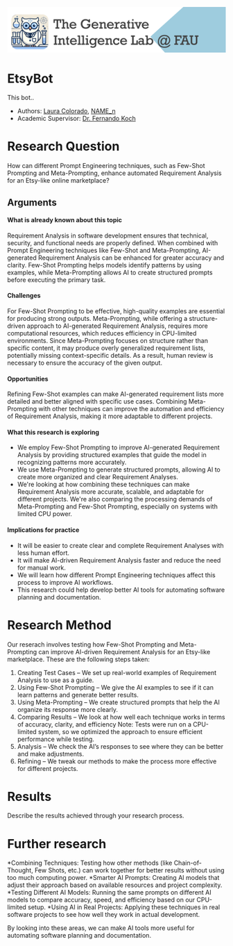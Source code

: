 ![GenI-banner](https://github.com/genilab-fau/genilab-fau.github.io/blob/8d6ab41403b853a273983e4c06a7e52229f43df5/images/genilab-banner.png?raw=true)

# EtsyBot

This bot..

<!-- WHEN APPLICABLE, REMOVE THE COMMENT MARK AND COMPLETE
This is a response to the Assignment part of the COURSE.
-->

* Authors: [Laura Colorado](http://www.YOURPAGE.xxx), [NAME_n](http://www.YOURPAGE.xxx)
* Academic Supervisor: [Dr. Fernando Koch](http://www.fernandokoch.me)

  
# Research Question 

How can different Prompt Engineering techniques, such as Few-Shot Prompting and Meta-Prompting, enhance automated Requirement Analysis for an Etsy-like online marketplace?

## Arguments

#### What is already known about this topic

Requirement Analysis in software development ensures that technical, security, and functional needs are properly defined. When combined with Prompt Engineering techniques like Few-Shot and Meta-Prompting, AI-generated Requirement Analysis can be enhanced for greater accuracy and clarity. Few-Shot Prompting helps models identify patterns by using examples, while Meta-Prompting allows AI to create structured prompts before executing the primary task.

#### Challenges
For Few-Shot Prompting to be effective, high-quality examples are essential for producing strong outputs. Meta-Prompting, while offering a structure-driven approach to AI-generated Requirement Analysis, requires more computational resources, which reduces efficiency in CPU-limited environments. Since Meta-Prompting focuses on structure rather than specific content, it may produce overly generalized requirement lists, potentially missing context-specific details. As a result, human review is necessary to ensure the accuracy of the given output.

#### Opportunities
Refining Few-Shot examples can make AI-generated requirement lists more detailed and better aligned with specific use cases. Combining Meta-Prompting with other techniques can improve the automation and efficiency of Requirement Analysis, making it more adaptable to different projects.

#### What this research is exploring

* We employ Few-Shot Prompting to improve AI-generated Requirement Analysis by providing structured examples that guide the model in recognizing patterns more accurately.
* We use Meta-Prompting to generate structured prompts, allowing AI to create more organized and clear Requirement Analyses.
* We're looking at how combining these techniques can make Requirement Analysis more accurate, scalable, and adaptable for different projects. We're also comparing the processing demands of Meta-Prompting and Few-Shot Prompting, especially on systems with limited CPU power.

#### Implications for practice

* It will be easier to create clear and complete Requirement Analyses with less human effort.
* It will make AI-driven Requirement Analysis faster and reduce the need for manual work.
* We will learn how different Prompt Engineering techniques affect this process to improve AI workflows.
* This research could help develop better AI tools for automating software planning and documentation.

# Research Method

Our reserach involves testing how Few-Shot Prompting and Meta-Prompting can improve AI-driven Requirement Analysis for an Etsy-like marketplace. These are the following steps taken:

1. Creating Test Cases – We set up real-world examples of Requirement Analysis to use as a guide.
2. Using Few-Shot Prompting – We give the AI examples to see if it can learn patterns and generate better results.
3. Using Meta-Prompting – We create structured prompts that help the AI organize its response more clearly.
4. Comparing Results – We look at how well each technique works in terms of accuracy, clarity, and efficiency
   Note: Tests were run on a CPU-limited system, so we optimized the approach to ensure efficient performance while testing.
6. Analysis – We check the AI’s responses to see where they can be better and make adjustments.
7. Refining  – We tweak our methods to make the process more effective for different projects.

# Results

Describe the results achieved through your research process.

# Further research

*Combining Techniques: Testing how other methods (like Chain-of-Thought, Few Shots, etc.) can work together for better results without using too much computing power.
*Smarter AI Prompts: Creating AI models that adjust their approach based on available resources and project complexity.
*Testing Different AI Models: Running the same prompts on different AI models to compare accuracy, speed, and efficiency based on our CPU-limited setup.
*Using AI in Real Projects: Applying these techniques in real software projects to see how well they work in actual development.

By looking into these areas, we can make AI tools more useful for automating software planning and documentation.
